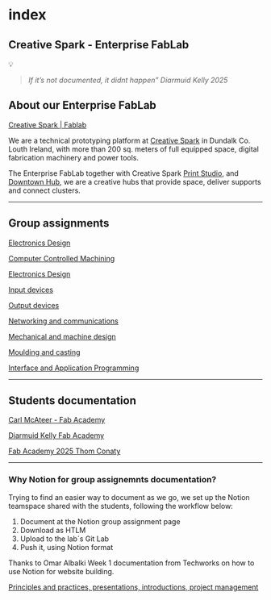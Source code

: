 # index

## Creative Spark - Enterprise FabLab

💡

> _If it’s not documented, it didnt happen” Diarmuid Kelly 2025_

## About our Enterprise FabLab

[Creative Spark | Fablab](https://creativespark.ie/fablab.html)

We are a technical prototyping platform at [Creative Spark](https://creativespark.ie/) in Dundalk Co. Louth Ireland, with more than 200 sq. meters of full equipped space, digital fabrication machinery and power tools.

The Enterprise FabLab together with Creative Spark [Print Studio](https://creativespark.ie/print-studio.html), and [Downtown Hub](https://creativespark.ie/downtown-hub.html), we are a creative hubs that provide space, deliver supports and connect clusters.

***

## Group assignments

[Electronics Design](https://www.notion.so/Electronics-Design-19caf66ee64e80a4b99bcd11be48f10b?pvs=21)

[Computer Controlled Machining](https://www.notion.so/Computer-Controlled-Machining-19caf66ee64e80e19567fd4bbaf03d4f?pvs=21)

[Electronics Design](https://www.notion.so/Electronics-Design-19caf66ee64e80bdbab3c448dad69d64?pvs=21)

[Input devices](https://www.notion.so/Input-devices-19caf66ee64e808fbf63f52404f51f4f?pvs=21)

[Output devices](https://www.notion.so/Output-devices-19caf66ee64e800980f1d85fdf1943f4?pvs=21)

[Networking and communications](https://www.notion.so/Networking-and-communications-19caf66ee64e80358ef8dce3eb72f21c?pvs=21)

[Mechanical and machine design](https://www.notion.so/Mechanical-and-machine-design-19caf66ee64e80109d66d39ee14964e6?pvs=21)

[Moulding and casting](https://www.notion.so/Moulding-and-casting-19caf66ee64e80f4b344f83e761e78eb?pvs=21)

[Interface and Application Programming](https://www.notion.so/Interface-and-Application-Programming-19caf66ee64e80ac8daac7d4e6f9fe88?pvs=21)

***

## Students documentation

[Carl McAteer - Fab Academy](https://fabacademy.org/2025/labs/creativespark/students/carl-mcateer/)

[Diarmuid Kelly Fab Academy](https://fabacademy.org/2025/labs/creativespark/students/diarmuid-kelly/index.html)

[Fab Academy 2025 Thom Conaty](https://fabacademy.org/2025/labs/creativespark/students/thom-conaty/index.html)

***

### Why Notion for group assignemnts documentation?

Trying to find an easier way to document as we go, we set up the Notion teamspace shared with the students, following the workflow below:

1. Document at the Notion group assignment page
2. Download as HTLM
3. Upload to the lab´s Git Lab
4. Push it, using Notion format

Thanks to Omar Albalki Week 1 documentation from Techworks on how to use Notion for website building.

[Principles and practices, presentations, introductions, project management](https://fabacademy.org/2025/labs/techworks/students/omar-albalbaki/Principles%20and%20practices,%20presentations,%20introduct%201810e8ca7ada80a7846bcac09aa164fa.html)
